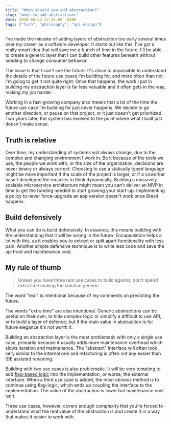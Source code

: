 ```yaml
---
title: "When should you add abstraction?"
slug: "when-to-add-abstractions"
date: 2020-04-23 17:44:00 -0100
tags: ["tech", "philosophy", "api-design"]
---
```


I've made the mistake of adding layers of abstraction too early several times
over my career as a software developer. It starts out like this: I've got a
really smart idea that will save me a bunch of time in the future. I'll be able
to create a generic layer that I can build other features beneath without
needing to change consumer behavior.

The issue is that I can't see the future. It's close to impossible to
understand the details of the future use cases I'm building for, and more often
than not I'm going to get it not quite right. Once that happens, the work I put
in building my abstraction layer is far less valuable and it often gets in the
way, making my job harder.

Working in a fast-growing company also means that a lot of the time the future
use case I'm building for just never happens. We decide to go another
direction, or pause on that project, or it just doesn't get prioritized. Two
years later, the system has evolved to the point where what I built just
doesn't make sense.

## Truth is relative

Over time, my understanding of systems will always change, due to the complex
and changing environment I work in. Be it because of the tools we use, the
people we work with, or the size of the organization, decisions are never
binary or always correct. Choosing to use a statically typed language might be
more important if the scale of the project is larger, or if a coworker hasn't
developed the muscles to think dynamically. Building a massively scalable
microservice architecture might mean you can't deliver an MVP in time to get
the funding needed to start growing your start-up. Implementing a policy to 
never force-upgrade an app version doesn't work once Brexit happens.

## Build defensively

What you can do is build defensively. In essence, this means building with the
understanding that it will be wrong in the future. Encapsulation helps a lot with
this, as it enables you to extract or split apart functionality with less pain.
Another simple defensive technique is to write less code and save the up-front
and maintenance cost.

## My rule of thumb

> Unless you have three _real_ use cases to build against, don't spend extra time making the solution generic.

The word "real" is intentional because of my comments on predicting the future.

The words "extra time" are also intentional. Generic abstractions can be useful
on their own, to hide complex logic or simplify a difficult to use API, or to
build a layer of defence; but if the main value in abstraction is for future
elegance _it's not worth it_.

Building an abstraction layer is the most problematic with only a single use
case, primarily because it usually adds more maintenance overhead which slows
iteration and maintenance. The "abstract" interface will often look very similar
to the internal one and refactoring is often not any easier than IDE assisted
renaming.

Building with two use cases is also problematic. It will be very tempting to
add [flag-based logic](https://martinfowler.com/bliki/FlagArgument.html) into the
implementation, or worse, the external interface. When a third use case is
added, the most obvious method is to continue using flag-logic, which ends up
coupling the interface to the implementation. The value of the abstraction is
lower but maintenance cost isn't.

Three use cases, however, covers enough complexity that you're forced to
understand what the real value of the abstraction is and create it in a way that
makes it easier to work with.
